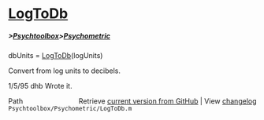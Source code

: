 # [LogToDb](LogToDb)
##### >[Psychtoolbox](Psychtoolbox)>[Psychometric](Psychometric)

dbUnits = [LogToDb](LogToDb)(logUnits)  
  
Convert from log units to decibels.  
  
1/5/95      dhb     Wrote it.  




<div class="code_header" style="text-align:right;">
  <span style="float:left;">Path&nbsp;&nbsp;</span> <span class="counter">Retrieve <a href=
  "https://raw.github.com/Psychtoolbox-3/Psychtoolbox-3/beta/Psychtoolbox/Psychometric/LogToDb.m">current version from GitHub</a> | View <a href=
  "https://github.com/Psychtoolbox-3/Psychtoolbox-3/commits/beta/Psychtoolbox/Psychometric/LogToDb.m">changelog</a></span>
</div>
<div class="code">
  <code>Psychtoolbox/Psychometric/LogToDb.m</code>
</div>

